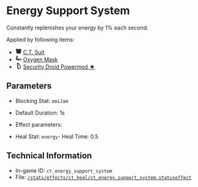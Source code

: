 # Energy Support System

Constantly replenishes your energy by 1% each second.

Applied by following items:

- <img src="https://raw.githubusercontent.com/Ceterai/Enternia/main/items/armors/alta/tier6/ceterai/chest/icon.png" alt="C.T. Suit icon" loading="lazy" width="auto" height="16px"/> [C.T. Suit](https://ceterai.github.io/MyEnternia/Wiki/C.T.Suit)
- <img src="https://raw.githubusercontent.com/Ceterai/Enternia/main/items/armors/alta/other/oxygen_mask/icon.png" alt="Oxygen Mask icon" loading="lazy" width="auto" height="16px"/> [Oxygen Mask](https://ceterai.github.io/MyEnternia/Wiki/OxygenMask)
- <img src="https://raw.githubusercontent.com/Ceterai/Enternia/main/items/armors/alta/tier4/security/droid_back/icon.png" alt="Security Droid Powermod ★ icon" loading="lazy" width="auto" height="16px"/> [Security Droid Powermod ★](https://ceterai.github.io/MyEnternia/Wiki/SecurityDroidPowermod)

## Parameters

- Blocking Stat: `emiJam`
- Default Duration: 1s
- Effect parameters: 

- Heal Stat: `energy`- Heal Time: 0.5

## Technical Information

- In-game ID: `ct_energy_support_system`
- File: [`/stats/effects/ct_heal/ct_energy_support_system.statuseffect`](https://github.com/Ceterai/Enternia/blob/main/stats/effects/ct_heal/ct_energy_support_system.statuseffect)
